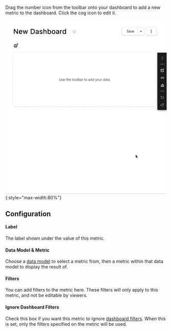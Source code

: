 Drag the number icon from the toolbar onto your dashboard to add a new metric
to the dashboard. Click the cog icon to edit it.

![Adding metric to dashboard](imgs/add-metric.gif){:style="max-width:80%"}

## Configuration

#### Label
The label shown under the value of this metric.

#### Data Model & Metric
Choose a [data model](/docs/data-modeling/Data-Models-Overview/) to select a metric from, then a metric within that data
model to display the result of.

#### Filters
You can add filters to the metric here. These filters will only apply
to this metric, and not be editable by viewers.

#### Ignore Dashboard Filters
Check this box if you want this metric to ignore
[dashboard filters](Filters.md). When this is set, only the filters specified
on the metric will be used.
